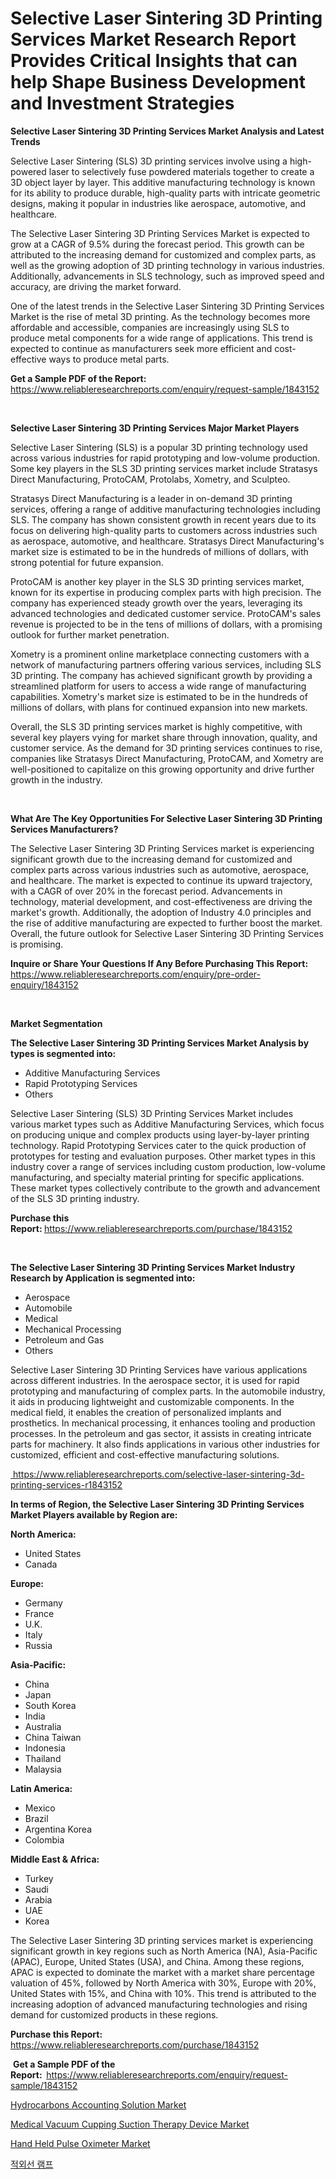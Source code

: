 <p><h1>Selective Laser Sintering 3D Printing Services Market Research Report Provides Critical Insights that can help Shape Business Development and Investment Strategies</h1></p><p><strong>Selective Laser Sintering 3D Printing Services Market Analysis and Latest Trends</strong></p>
<p><p>Selective Laser Sintering (SLS) 3D printing services involve using a high-powered laser to selectively fuse powdered materials together to create a 3D object layer by layer. This additive manufacturing technology is known for its ability to produce durable, high-quality parts with intricate geometric designs, making it popular in industries like aerospace, automotive, and healthcare.</p><p>The Selective Laser Sintering 3D Printing Services Market is expected to grow at a CAGR of 9.5% during the forecast period. This growth can be attributed to the increasing demand for customized and complex parts, as well as the growing adoption of 3D printing technology in various industries. Additionally, advancements in SLS technology, such as improved speed and accuracy, are driving the market forward.</p><p>One of the latest trends in the Selective Laser Sintering 3D Printing Services Market is the rise of metal 3D printing. As the technology becomes more affordable and accessible, companies are increasingly using SLS to produce metal components for a wide range of applications. This trend is expected to continue as manufacturers seek more efficient and cost-effective ways to produce metal parts.</p></p>
<p><strong>Get a Sample PDF of the Report:&nbsp;</strong> <a href="https://www.reliableresearchreports.com/enquiry/request-sample/1843152">https://www.reliableresearchreports.com/enquiry/request-sample/1843152</a></p>
<p>&nbsp;</p>
<p><strong>Selective Laser Sintering 3D Printing Services Major Market Players</strong></p>
<p><p>Selective Laser Sintering (SLS) is a popular 3D printing technology used across various industries for rapid prototyping and low-volume production. Some key players in the SLS 3D printing services market include Stratasys Direct Manufacturing, ProtoCAM, Protolabs, Xometry, and Sculpteo.</p><p>Stratasys Direct Manufacturing is a leader in on-demand 3D printing services, offering a range of additive manufacturing technologies including SLS. The company has shown consistent growth in recent years due to its focus on delivering high-quality parts to customers across industries such as aerospace, automotive, and healthcare. Stratasys Direct Manufacturing's market size is estimated to be in the hundreds of millions of dollars, with strong potential for future expansion.</p><p>ProtoCAM is another key player in the SLS 3D printing services market, known for its expertise in producing complex parts with high precision. The company has experienced steady growth over the years, leveraging its advanced technologies and dedicated customer service. ProtoCAM's sales revenue is projected to be in the tens of millions of dollars, with a promising outlook for further market penetration.</p><p>Xometry is a prominent online marketplace connecting customers with a network of manufacturing partners offering various services, including SLS 3D printing. The company has achieved significant growth by providing a streamlined platform for users to access a wide range of manufacturing capabilities. Xometry's market size is estimated to be in the hundreds of millions of dollars, with plans for continued expansion into new markets.</p><p>Overall, the SLS 3D printing services market is highly competitive, with several key players vying for market share through innovation, quality, and customer service. As the demand for 3D printing services continues to rise, companies like Stratasys Direct Manufacturing, ProtoCAM, and Xometry are well-positioned to capitalize on this growing opportunity and drive further growth in the industry.</p></p>
<p>&nbsp;</p>
<p><strong>What Are The Key Opportunities For Selective Laser Sintering 3D Printing Services Manufacturers?</strong></p>
<p><p>The Selective Laser Sintering 3D Printing Services market is experiencing significant growth due to the increasing demand for customized and complex parts across various industries such as automotive, aerospace, and healthcare. The market is expected to continue its upward trajectory, with a CAGR of over 20% in the forecast period. Advancements in technology, material development, and cost-effectiveness are driving the market's growth. Additionally, the adoption of Industry 4.0 principles and the rise of additive manufacturing are expected to further boost the market. Overall, the future outlook for Selective Laser Sintering 3D Printing Services is promising.</p></p>
<p><strong>Inquire or Share Your Questions If Any Before Purchasing This Report:</strong> <a href="https://www.reliableresearchreports.com/enquiry/pre-order-enquiry/1843152">https://www.reliableresearchreports.com/enquiry/pre-order-enquiry/1843152</a></p>
<p>&nbsp;</p>
<p><strong>Market Segmentation</strong></p>
<p><strong>The Selective Laser Sintering 3D Printing Services Market Analysis by types is segmented into:</strong></p>
<p><ul><li>Additive Manufacturing Services</li><li>Rapid Prototyping Services</li><li>Others</li></ul></p>
<p><p>Selective Laser Sintering (SLS) 3D Printing Services Market includes various market types such as Additive Manufacturing Services, which focus on producing unique and complex products using layer-by-layer printing technology. Rapid Prototyping Services cater to the quick production of prototypes for testing and evaluation purposes. Other market types in this industry cover a range of services including custom production, low-volume manufacturing, and specialty material printing for specific applications. These market types collectively contribute to the growth and advancement of the SLS 3D printing industry.</p></p>
<p><strong>Purchase this Report:&nbsp;</strong><a href="https://www.reliableresearchreports.com/purchase/1843152">https://www.reliableresearchreports.com/purchase/1843152</a></p>
<p>&nbsp;</p>
<p><strong>The Selective Laser Sintering 3D Printing Services Market Industry Research by Application is segmented into:</strong></p>
<p><ul><li>Aerospace</li><li>Automobile</li><li>Medical</li><li>Mechanical Processing</li><li>Petroleum and Gas</li><li>Others</li></ul></p>
<p><p>Selective Laser Sintering 3D Printing Services have various applications across different industries. In the aerospace sector, it is used for rapid prototyping and manufacturing of complex parts. In the automobile industry, it aids in producing lightweight and customizable components. In the medical field, it enables the creation of personalized implants and prosthetics. In mechanical processing, it enhances tooling and production processes. In the petroleum and gas sector, it assists in creating intricate parts for machinery. It also finds applications in various other industries for customized, efficient and cost-effective manufacturing solutions.</p></p>
<p><a href="https://www.reliableresearchreports.com/selective-laser-sintering-3d-printing-services-r1843152">&nbsp;https://www.reliableresearchreports.com/selective-laser-sintering-3d-printing-services-r1843152</a></p>
<p><strong>In terms of Region, the Selective Laser Sintering 3D Printing Services Market Players available by Region are:</strong></p>
<p>
    <p> <strong> North America: </strong>
        <ul>
            <li>United States</li>
            <li>Canada</li>
        </ul>
        </p> 
    <p> <strong> Europe: </strong>
        <ul>
            <li>Germany</li>
            <li>France</li>
            <li>U.K.</li>
            <li>Italy</li>
            <li>Russia</li>
        </ul>
        </p> 
    <p> <strong> Asia-Pacific: </strong>
        <ul>
            <li>China</li>
            <li>Japan</li>
            <li>South Korea</li>
            <li>India</li>
            <li>Australia</li>
            <li>China Taiwan</li>
            <li>Indonesia</li>
            <li>Thailand</li>
            <li>Malaysia</li>
        </ul>
        </p> 
    <p> <strong> Latin America: </strong>
        <ul>
            <li>Mexico</li>
            <li>Brazil</li>
            <li>Argentina Korea</li>
            <li>Colombia</li>
        </ul>
        </p> 
    <p> <strong> Middle East & Africa: </strong>
        <ul>
            <li>Turkey</li>
            <li>Saudi</li>
            <li>Arabia</li>
            <li>UAE</li>
            <li>Korea</li>
        </ul>
    </p>
    </p>
<p><p>The Selective Laser Sintering 3D printing services market is experiencing significant growth in key regions such as North America (NA), Asia-Pacific (APAC), Europe, United States (USA), and China. Among these regions, APAC is expected to dominate the market with a market share percentage valuation of 45%, followed by North America with 30%, Europe with 20%, United States with 15%, and China with 10%. This trend is attributed to the increasing adoption of advanced manufacturing technologies and rising demand for customized products in these regions.</p></p>
<p><strong>Purchase this Report: </strong><a href="https://www.reliableresearchreports.com/purchase/1843152">https://www.reliableresearchreports.com/purchase/1843152</a></p>
<p>&nbsp;<strong>Get a Sample PDF of the Report:&nbsp;&nbsp;</strong><a href="https://www.reliableresearchreports.com/enquiry/request-sample/1843152">https://www.reliableresearchreports.com/enquiry/request-sample/1843152</a></p>
<p><strong></strong></p>
<p><p><a href="https://github.com/RichRobinson5/Market-Research-Report-List-5/blob/main/hydrocarbons-accounting-solution-market.md">Hydrocarbons Accounting Solution Market</a></p><p><a href="https://www.linkedin.com/pulse/medical-vacuum-cupping-suction-therapy-device-market-insights-rlvde?trackingId=Q9W64k9UyHjKKbAi%2BtI9mA%3D%3D">Medical Vacuum Cupping Suction Therapy Device Market</a></p><p><a href="https://www.linkedin.com/pulse/hand-held-pulse-oximeter-market-analysis-sze-forecasted-period-6cxme?trackingId=UFVcMh2YJuEeX918OzWqOw%3D%3D">Hand Held Pulse Oximeter Market</a></p><p><a href="https://github.com/sougarounis/Market-Research-Report-List-3/blob/main/482902061650.md">적외선 램프</a></p></p>